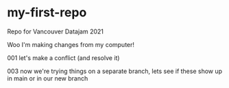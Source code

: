 # my-first-repo
Repo for Vancouver Datajam 2021

Woo I'm making changes from my computer! 

001 let's make a conflict (and resolve it) 

003 now we're trying things on a separate branch, lets see if these show up in main or in our new branch

